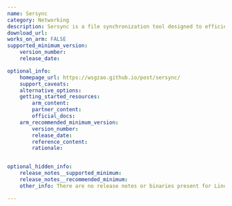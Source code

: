 ```yaml
---
name: Sersync
category: Networking
description: Sersync is a file synchronization tool designed to efficiently replicate and synchronize directories across different systems.
download_url: 
works_on_arm: FALSE
supported_minimum_version:
    version_number: 
    release_date: 

optional_info:
    homepage_url: https://wsgzao.github.io/post/sersync/
    support_caveats: 
    alternative_options: 
    getting_started_resources:
        arm_content: 
        partner_content: 
        official_docs: 
    arm_recommended_minimum_version:
        version_number: 
        release_date:
        reference_content:
        rationale:


optional_hidden_info:
    release_notes__supported_minimum: 
    release_notes__recommended_minimum:
    other_info: There are no release notes or binaries present for Linux/ARM64. Also no tags/release are present.

---
```

